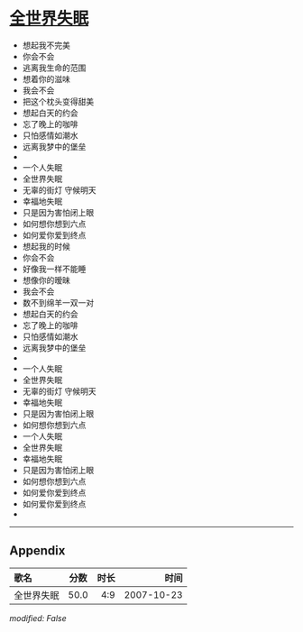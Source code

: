 # [全世界失眠](https://music.163.com/song?id=65381)

* 想起我不完美
* 你会不会
* 逃离我生命的范围
* 想着你的滋味
* 我会不会
* 把这个枕头变得甜美
* 想起白天的约会
* 忘了晚上的咖啡
* 只怕感情如潮水
* 远离我梦中的堡垒
* 
* 一个人失眠
* 全世界失眠
* 无辜的街灯 守候明天
* 幸福地失眠
* 只是因为害怕闭上眼
* 如何想你想到六点
* 如何爱你爱到终点
* 想起我的时候
* 你会不会
* 好像我一样不能睡
* 想像你的暧昧
* 我会不会
* 数不到绵羊一双一对
* 想起白天的约会
* 忘了晚上的咖啡
* 只怕感情如潮水
* 远离我梦中的堡垒
* 
* 一个人失眠
* 全世界失眠
* 无辜的街灯 守候明天
* 幸福地失眠
* 只是因为害怕闭上眼
* 如何想你想到六点
* 一个人失眠
* 全世界失眠
* 幸福地失眠
* 只是因为害怕闭上眼
* 如何想你想到六点
* 如何爱你爱到终点
* 如何爱你爱到终点
* 


---

## Appendix

|歌名|分数|时长|时间|
|:---|:---:|---:|---:|
|全世界失眠|50.0|4:9|2007-10-23

*modified: False*